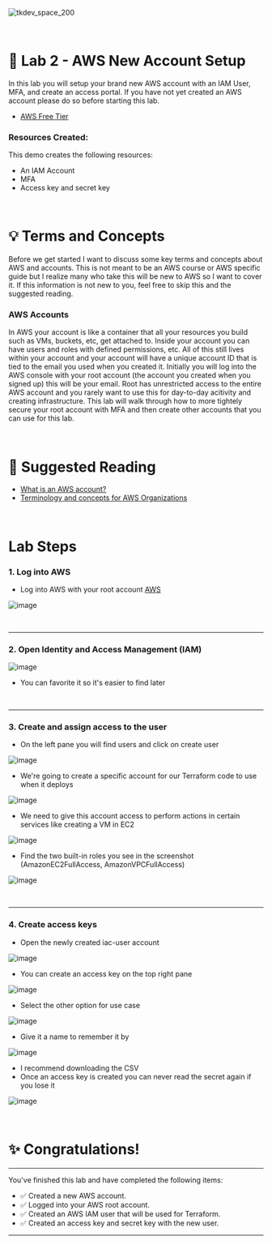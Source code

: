 ![tkdev_space_200](https://github.com/user-attachments/assets/31af05be-97b5-4d4e-82ef-4f23203eb7ac)

<br>


# 🧪 Lab 2 - AWS New Account Setup

In this lab you will setup your brand new AWS account with an IAM User, MFA, and create an access portal. If you have not yet created an AWS account please do so before starting this lab.

- [AWS Free Tier](https://aws.amazon.com/free/)

### Resources Created:
This demo creates the following resources:

- An IAM Account
- MFA 
- Access key and secret key

<br>

# 💡 Terms and Concepts

Before we get started I want to discuss some key terms and concepts about AWS and accounts. This is not meant to be an AWS course or AWS specific guide but I realize many who take this will be new to AWS so I want to cover it. If this information is not new to you, feel free to skip this and the suggested reading.

### AWS Accounts

In AWS your account is like a container that all your resources you build such as VMs, buckets, etc, get attached to. Inside your account you can have users and roles with defined permissions, etc. All of this still lives within your account and your account will have a unique account ID that is tied to the email you used when you created it. Initially you will log into the AWS console with your root account (the account you created when you signed up) this will be your email. Root has unrestricted access to the entire AWS account and you rarely want to use this for day-to-day acitivity and creating infrastructure. This lab will walk through how to more tightely secure your root account with MFA and then create other accounts that you can use for this lab.

<br>


# 📖 Suggested Reading 
- [What is an AWS account?](https://docs.aws.amazon.com/accounts/latest/reference/accounts-welcome.html)
- [Terminology and concepts for AWS Organizations](https://docs.aws.amazon.com/organizations/latest/userguide/orgs_getting-started_concepts.html)

<br>

# Lab Steps

### 1. Log into AWS

- Log into AWS with your root account [AWS](https://aws.amazon.com/)

![image](https://github.com/user-attachments/assets/464af956-2c61-487d-bbef-acce4a9378f0)

<br>

***

### 2. Open Identity and Access Management (IAM)

![image](https://github.com/user-attachments/assets/27f8a292-70a5-4475-9628-fd0c0ddda89c)

- You can favorite it so it's easier to find later

<br>

***

### 3. Create and assign access to the user

- On the left pane you will find users and click on create user

![image](https://github.com/user-attachments/assets/42972e56-3d4e-4202-b972-f2f3cbb6c65d)

- We're going to create a specific account for our Terraform code to use when it deploys

![image](https://github.com/user-attachments/assets/2b4e63bd-523b-45e9-aeb0-68e2e8ce05a5)

- We need to give this account access to perform actions in certain services like creating a VM in EC2

![image](https://github.com/user-attachments/assets/fa52a954-38fd-47f6-8cc8-c92c82a55e6b)

- Find the two built-in roles you see in the screenshot (AmazonEC2FullAccess, AmazonVPCFullAccess)

![image](https://github.com/user-attachments/assets/3f86448c-3355-40a9-b973-457928d5efee)

<br>

***

### 4. Create access keys

- Open the newly created iac-user account

![image](https://github.com/user-attachments/assets/a958e31f-c1dc-4ada-b2e1-d7f50e2a3ed8)

- You can create an access key on the top right pane

![image](https://github.com/user-attachments/assets/192a7969-fcdf-47a2-ad1e-7fcd03bb8e23)

- Select the other option for use case

![image](https://github.com/user-attachments/assets/cc8abd0f-101e-4b28-bf84-26220b0cc1bc)

- Give it a name to remember it by

![image](https://github.com/user-attachments/assets/424dead8-aa49-44e3-b134-d9d0d56b9eed)

- I recommend downloading the CSV
- Once an access key is created you can never read the secret again if you lose it

![image](https://github.com/user-attachments/assets/ad6795b8-9b01-4cb9-be07-b98b87707e87)

<br>





# ✨ Congratulations!

***

You've finished this lab and have completed the following items:
- ✅ Created a new AWS account.
- ✅ Logged into your AWS root account.
- ✅ Created an AWS IAM user that will be used for Terraform.
- ✅ Created an access key and secret key with the new user.

***

